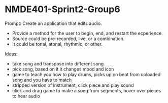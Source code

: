 # NMDE401-Sprint2-Group6
Prompt:
Create an application that edits audio.
- Provide a method for the user to begin, end, and restart the ecperience.
- Source could be pre-recorded, live, or a combination.
- It could be tonal, atonal, rhythmic, or other.

Ideas:
- take song and transpose into different song
- pick song, based on it it changes mood and icon
- game to teach you how to play drums, picks up on beat from uploaded song and you have to match
- stripped version of instrument, click piece and play sound
- click and drag game to make a song from segments, hover over pieces to hear audio
